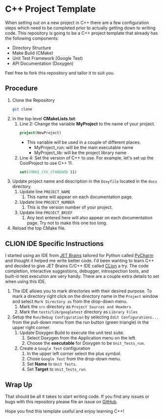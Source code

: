 # C++ Project Template
When setting out on a new project in C++ there are a few configuration steps
which need to be completed prior to actually getting down to writing code.
This repository is going to be a C++ project template that already has the
following components: 

- Directory Structure
- Make Build (CMake)
- Unit Test Framework (Google Test)
- API Documentation (Doxygen)

Feel free to fork this repository and tailor it to suit you.

## Procedure
1. Clone the Repository
    ```bash
    git clone
    ```
1. In the top level **CMakeLists.txt**:
    1. Line 2: Change the variable **MyProject** to the name of your project.
        ```cmake
        project(NewProject)
        ```
        - This variable will be used in a couple of different places.
            - MyProject_run: will be the main executable name
            - MyProject_lib: will be the project library name
    1. Line 4: Set the version of C++ to use.  For example, let's set up the
    CoolProject to use C++ 11.
        ```cmake
        set(CMAKE_CXX_STANDARD 11)
        ```
1. Update project name and description in the `Doxyfile` located in the `docs`
directory.
    1. Update line `PROJECT_NAME`
        1. This name will appear on each documentation page.
    1. Update line `PROJECT_NUMBER`
        1. This is the version number of your project.
    1. Update line `PROJECT_BRIEF`
        1. Any text entered here will also appear on each documentation page.
        Try not to make this one too long.
1. Reload the top CMake file.

## CLION IDE Specific Instructions
I started using an IDE from [JET Brains](https://www.jetbrains.com/) tailored
for Python called [PyCharm](https://www.jetbrains.com/pycharm/) and thought
it helped me write better code.
I'd been wanting to learn C++ and decided to give JET Brains C/C++ IDE called
[CLion](https://www.jetbrains.com/clion/) a try.
The code completion, interactive suggestions, debugger, introspection tools, 
and built-in test execution are very handy.
There are a couple extra details to set when using this IDE.

1. The IDE allows you to mark directories with their desired purpose.
To mark a directory right click on the directory name in the `Project` window
and select `Mark Directory as` from the drop-down menu. 
    1. Mark the `src` directory as `Project Sources and Headers`
    1. Mark the `tests/lib/googletest` directory as  `Library Files`
1. Setup the `Run/Debug Configuration` by selecting `Edit Configurations...`
from the pull-down menu from the run button (green triangle) in the upper right
corner.
    1. Update Doxygen Build to execute the unit test suite.
        1. Select Doxygen from the Application menu on the left.
        1. Choose the **executable** for Doxygen to be `Unit_Tests_run`.
    1. Create a `Google Test` configuration
        1. In the upper left corner select the plus symbol.
        1. Chose `Google Test` from the drop-down menu.
        1. Set **Name** to `Unit Tests`.
        1. Set **Target** to `Unit_Tests_run`.
        
## Wrap Up
That should be all it takes to start writing code.
If you find any issues or bugs with this repository please file an issue on
[GitHub](https://github.com/TimothyHelton/cpp_project_template/issues).

Hope you find this template useful and enjoy learning C++!
